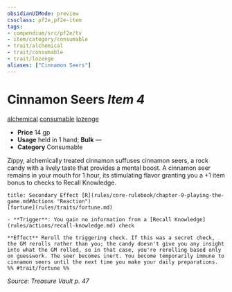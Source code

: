 ```yaml
---
obsidianUIMode: preview
cssclass: pf2e,pf2e-item
tags:
- compendium/src/pf2e/tv
- item/category/consumable
- trait/alchemical
- trait/consumable
- trait/lozenge
aliases: ["Cinnamon Seers"]
---
```

# Cinnamon Seers *Item 4*  
[alchemical](rules/traits/alchemical.md)  [consumable](rules/traits/consumable.md)  [lozenge](rules/traits/lozenge-tv.md)  

- **Price** 14 gp
- **Usage** held in 1 hand; **Bulk** —
- **Category** Consumable

Zippy, alchemically treated cinnamon suffuses cinnamon seers, a rock candy with a lively taste that provides a mental boost. A cinnamon seer remains in your mouth for 1 hour, its stimulating flavor granting you a +1 item bonus to checks to Recall Knowledge.

```ad-embed-ability
title: Secondary Effect [R](rules/core-rulebook/chapter-9-playing-the-game.md#Actions "Reaction")
[fortune](rules/traits/fortune.md)  

- **Trigger**: You gain no information from a [Recall Knowledge](rules/actions/recall-knowledge.md) check

**Effect** Reroll the triggering check. If this was a secret check, the GM rerolls rather than you; the candy doesn't give you any insight into what the GM rolled, so in that case, you're rerolling based only on guesswork. The seer becomes inert. You become temporarily immune to cinnamon seers until the next time you make your daily preparations.  
%% #trait/fortune %%
```

*Source: Treasure Vault p. 47*
